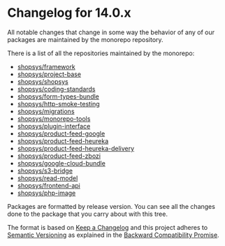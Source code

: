 # Changelog for 14.0.x

All notable changes that change in some way the behavior of any of our packages are maintained by the monorepo repository.

There is a list of all the repositories maintained by the monorepo:

* [shopsys/framework](https://github.com/shopsys/framework)
* [shopsys/project-base](https://github.com/shopsys/project-base)
* [shopsys/shopsys](https://github.com/shopsys/shopsys)
* [shopsys/coding-standards](https://github.com/shopsys/coding-standards)
* [shopsys/form-types-bundle](https://github.com/shopsys/form-types-bundle)
* [shopsys/http-smoke-testing](https://github.com/shopsys/http-smoke-testing)
* [shopsys/migrations](https://github.com/shopsys/migrations)
* [shopsys/monorepo-tools](https://github.com/shopsys/monorepo-tools)
* [shopsys/plugin-interface](https://github.com/shopsys/plugin-interface)
* [shopsys/product-feed-google](https://github.com/shopsys/product-feed-google)
* [shopsys/product-feed-heureka](https://github.com/shopsys/product-feed-heureka)
* [shopsys/product-feed-heureka-delivery](https://github.com/shopsys/product-feed-heureka-delivery)
* [shopsys/product-feed-zbozi](https://github.com/shopsys/product-feed-zbozi)
* [shopsys/google-cloud-bundle](https://github.com/shopsys/google-cloud-bundle)
* [shopsys/s3-bridge](https://github.com/shopsys/s3-bridge)
* [shopsys/read-model](https://github.com/shopsys/read-model)
* [shopsys/frontend-api](https://github.com/shopsys/frontend-api)
* [shopsys/php-image](https://github.com/shopsys/php-image)


Packages are formatted by release version. 
You can see all the changes done to the package that you carry about with this tree.

The format is based on [Keep a Changelog](http://keepachangelog.com/en/1.0.0/) and this project adheres to [Semantic Versioning](http://semver.org/spec/v2.0.0.html) as explained in the [Backward Compatibility Promise](https://docs.shopsys.com/en/latest/contributing/backward-compatibility-promise/).

<!-- Add generated changelog below this line -->
